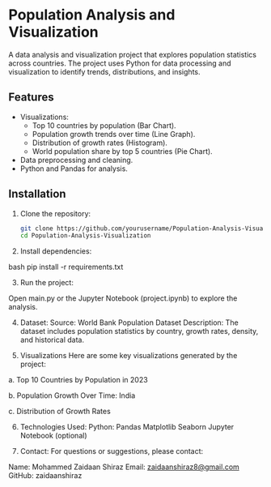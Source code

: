 # Population Analysis and Visualization

A data analysis and visualization project that explores population statistics across countries. The project uses Python for data processing and visualization to identify trends, distributions, and insights.

## Features

- Visualizations:
  - Top 10 countries by population (Bar Chart).
  - Population growth trends over time (Line Graph).
  - Distribution of growth rates (Histogram).
  - World population share by top 5 countries (Pie Chart).
- Data preprocessing and cleaning.
- Python and Pandas for analysis.

## Installation

1. Clone the repository:
   ```bash
   git clone https://github.com/yourusername/Population-Analysis-Visualization.git
   cd Population-Analysis-Visualization
2. Install dependencies:

bash
pip install -r requirements.txt

3. Run the project:

Open main.py or the Jupyter Notebook (project.ipynb) to explore the analysis.

4. Dataset:
Source: World Bank Population Dataset
Description: The dataset includes population statistics by country, growth rates, density, and historical data.

5. Visualizations
Here are some key visualizations generated by the project:

a. Top 10 Countries by Population in 2023

b. Population Growth Over Time: India

c. Distribution of Growth Rates

6. Technologies Used:
Python:
Pandas
Matplotlib
Seaborn
Jupyter Notebook (optional)

7. Contact:
For questions or suggestions, please contact:

Name: Mohammed Zaidaan Shiraz
Email: zaidaanshiraz8@gmail.com
GitHub: zaidaanshiraz
